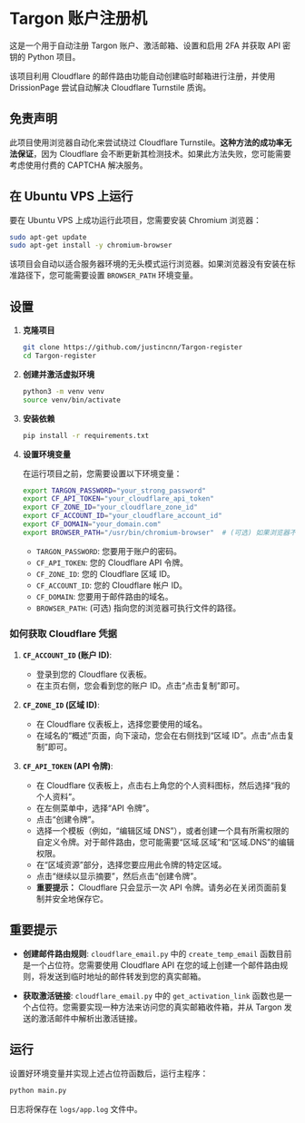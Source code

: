 # Targon 账户注册机

这是一个用于自动注册 Targon 账户、激活邮箱、设置和启用 2FA 并获取 API 密钥的 Python 项目。

该项目利用 Cloudflare 的邮件路由功能自动创建临时邮箱进行注册，并使用 DrissionPage 尝试自动解决 Cloudflare Turnstile 质询。

## 免责声明

此项目使用浏览器自动化来尝试绕过 Cloudflare Turnstile。**这种方法的成功率无法保证**，因为 Cloudflare 会不断更新其检测技术。如果此方法失败，您可能需要考虑使用付费的 CAPTCHA 解决服务。

## 在 Ubuntu VPS 上运行

要在 Ubuntu VPS 上成功运行此项目，您需要安装 Chromium 浏览器：

```bash
sudo apt-get update
sudo apt-get install -y chromium-browser
```

该项目会自动以适合服务器环境的无头模式运行浏览器。如果浏览器没有安装在标准路径下，您可能需要设置 `BROWSER_PATH` 环境变量。

## 设置

1.  **克隆项目**

    ```bash
    git clone https://github.com/justincnn/Targon-register
    cd Targon-register
    ```

2.  **创建并激活虚拟环境**

    ```bash
    python3 -m venv venv
    source venv/bin/activate
    ```

3.  **安装依赖**

    ```bash
    pip install -r requirements.txt
    ```

4.  **设置环境变量**

    在运行项目之前，您需要设置以下环境变量：

    ```bash
    export TARGON_PASSWORD="your_strong_password"
    export CF_API_TOKEN="your_cloudflare_api_token"
    export CF_ZONE_ID="your_cloudflare_zone_id"
    export CF_ACCOUNT_ID="your_cloudflare_account_id"
    export CF_DOMAIN="your_domain.com"
    export BROWSER_PATH="/usr/bin/chromium-browser"  # (可选) 如果浏览器不在标准路径
    ```

    -   `TARGON_PASSWORD`: 您要用于账户的密码。
    -   `CF_API_TOKEN`: 您的 Cloudflare API 令牌。
    -   `CF_ZONE_ID`: 您的 Cloudflare 区域 ID。
    -   `CF_ACCOUNT_ID`: 您的 Cloudflare 帐户 ID。
    -   `CF_DOMAIN`: 您要用于邮件路由的域名。
    -   `BROWSER_PATH`: (可选) 指向您的浏览器可执行文件的路径。

### 如何获取 Cloudflare 凭据

1.  **`CF_ACCOUNT_ID` (账户 ID)**:
    *   登录到您的 Cloudflare 仪表板。
    *   在主页右侧，您会看到您的账户 ID。点击“点击复制”即可。

2.  **`CF_ZONE_ID` (区域 ID)**:
    *   在 Cloudflare 仪表板上，选择您要使用的域名。
    *   在域名的“概述”页面，向下滚动，您会在右侧找到“区域 ID”。点击“点击复制”即可。

3.  **`CF_API_TOKEN` (API 令牌)**:
    *   在 Cloudflare 仪表板上，点击右上角您的个人资料图标，然后选择“我的个人资料”。
    *   在左侧菜单中，选择“API 令牌”。
    *   点击“创建令牌”。
    *   选择一个模板（例如，“编辑区域 DNS”），或者创建一个具有所需权限的自定义令牌。对于邮件路由，您可能需要“区域.区域”和“区域.DNS”的编辑权限。
    *   在“区域资源”部分，选择您要应用此令牌的特定区域。
    *   点击“继续以显示摘要”，然后点击“创建令牌”。
    *   **重要提示：** Cloudflare 只会显示一次 API 令牌。请务必在关闭页面前复制并安全地保存它。

## 重要提示

-   **创建邮件路由规则**: `cloudflare_email.py` 中的 `create_temp_email` 函数目前是一个占位符。您需要使用 Cloudflare API 在您的域上创建一个邮件路由规则，将发送到临时地址的邮件转发到您的真实邮箱。

-   **获取激活链接**: `cloudflare_email.py` 中的 `get_activation_link` 函数也是一个占位符。您需要实现一种方法来访问您的真实邮箱收件箱，并从 Targon 发送的激活邮件中解析出激活链接。

## 运行

设置好环境变量并实现上述占位符函数后，运行主程序：

```bash
python main.py
```

日志将保存在 `logs/app.log` 文件中。
